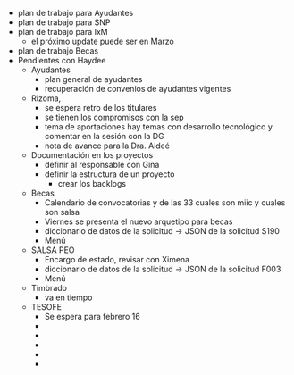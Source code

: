 - plan de trabajo para Ayudantes
- plan de trabajo para SNP
- plan de trabajo para IxM
	- el próximo update puede ser en Marzo
- plan de trabajo Becas
- Pendientes con Haydee
	- Ayudantes
		- plan general de ayudantes
		- recuperación de convenios de ayudantes vigentes
	- Rizoma,
		- se espera retro de los titulares
		- se tienen los compromisos con la sep
		- tema de aportaciones hay temas con desarrollo tecnológico y comentar en la sesión con la DG
		- nota de avance para la Dra. Aideé
	- Documentación en los proyectos
		- definir al responsable con Gina
		- definir la estructura de un proyecto
			- crear los backlogs
	- Becas
		- Calendario de convocatorias y de las 33 cuales son miic y cuales son salsa
		- Viernes se presenta el nuevo arquetipo para becas
		- diccionario de datos de la solicitud -> JSON de la solicitud S190
		- Menú
	- SALSA PEO
		- Encargo de estado, revisar con Ximena
		- diccionario de datos de la solicitud -> JSON de la solicitud F003
		- Menú
	- Timbrado
		- va en tiempo
	- TESOFE
		- Se espera para febrero 16
		-
		-
		-
		-
		-